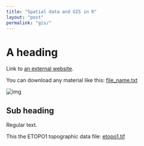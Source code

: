 ```yaml
---
title: "Spatial data and GIS in R"
layout: "post" 
permalink: "gis/"
---
```


# A heading 

Link to [an external website](https://git-scm.com/).

You can download any material like this: [file_name.txt]({{site.baseurl}}/data/4_gis/metadata.txt)

![img](https://www.paleosynthesis.nat.fau.de/wp-content/uploads/2019/09/Icon-SummerSchool-150x150.png)

## Sub heading

Regular text. 

This the ETOPO1 topographic data file: [etopo1.tif]({{site.baseurl}}/data/4_gis/etopo.tif)
